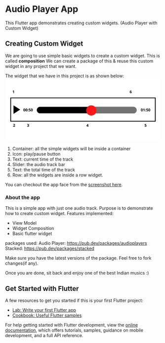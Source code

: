 # Audio Player App

This Flutter app demonstrates creating custom widgets.
(Audio Player with Custom Widget)

## Creating Custom Widget

We are going to use simple basic widgets to create a custom widget. This is called **composition** 
We can create a package of this & reuse this custom widget in any project that we want.

The widget that we have in this project is as shown below:
![Custom Widget](https://github.com/annapurna23/audio_player/blob/main/screenshots/custom-widget.jpeg?raw=true)
1. Container: all the simple widgets will be inside a container
2. Icon: play/pause button
3. Text: current time of the track
4. Slider: the audio track bar 
5. Text: the total time of the track
6. Row: all the widgets are inside a row widget.

You can checkout the app face from the [screenshot here](https://github.com/annapurna23/audio_player/blob/main/screenshots/app-image.png).

### About the app
This is a simple app with just one audio track. Purpose is to demonstrate how to create custom widget.
Features implemented:
- View Model
- Widget Composition
- Basic flutter widget

packages used:
Audio Player: https://pub.dev/packages/audioplayers <br>
Stacked: https://pub.dev/packages/stacked <br>

Make sure you have the latest versions of the package. Feel free to fork changes(if any).

Once you are done, sit back and enjoy one of the best Indian musics :)

## Get Started with Flutter

A few resources to get you started if this is your first Flutter project:

- [Lab: Write your first Flutter app](https://docs.flutter.dev/get-started/codelab)
- [Cookbook: Useful Flutter samples](https://docs.flutter.dev/cookbook)

For help getting started with Flutter development, view the
[online documentation](https://docs.flutter.dev/), which offers tutorials,
samples, guidance on mobile development, and a full API reference.
